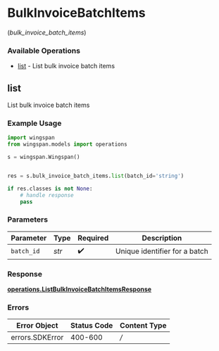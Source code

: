 # BulkInvoiceBatchItems
(*bulk_invoice_batch_items*)

### Available Operations

* [list](#list) - List bulk invoice batch items

## list

List bulk invoice batch items

### Example Usage

```python
import wingspan
from wingspan.models import operations

s = wingspan.Wingspan()


res = s.bulk_invoice_batch_items.list(batch_id='string')

if res.classes is not None:
    # handle response
    pass
```

### Parameters

| Parameter                     | Type                          | Required                      | Description                   |
| ----------------------------- | ----------------------------- | ----------------------------- | ----------------------------- |
| `batch_id`                    | *str*                         | :heavy_check_mark:            | Unique identifier for a batch |


### Response

**[operations.ListBulkInvoiceBatchItemsResponse](../../models/operations/listbulkinvoicebatchitemsresponse.md)**
### Errors

| Error Object    | Status Code     | Content Type    |
| --------------- | --------------- | --------------- |
| errors.SDKError | 400-600         | */*             |

